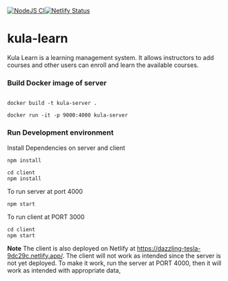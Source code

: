 [![NodeJS CI](https://github.com/ntandoyenkosi1/kula-learn/actions/workflows/npm-gulp.yml/badge.svg)](https://github.com/ntandoyenkosi1/kula-learn/actions/workflows/npm-gulp.yml)[![Netlify Status](https://api.netlify.com/api/v1/badges/85197a5f-6071-473d-aa6b-861eeb1ec35d/deploy-status)](https://app.netlify.com/sites/dazzling-tesla-9dc29c/deploys)

# kula-learn

Kula Learn is a learning management system. It allows instructors to add courses and other users can enroll and learn the available courses.
### Build Docker image of server
```

docker build -t kula-server .

docker run -it -p 9000:4000 kula-server

```
### Run Development environment
Install Dependencies on server and client
```
npm install
```
```
cd client
npm install
```
To run server at port 4000
```
npm start
```
To run client at PORT 3000
```
cd client
npm start
```
**Note**
The client is also deployed on Netlify at https://dazzling-tesla-9dc29c.netlify.app/. The client will not work as intended since the server is not yet deployed.
To make it work, run the server at PORT 4000, then it will work as intended with appropriate data,